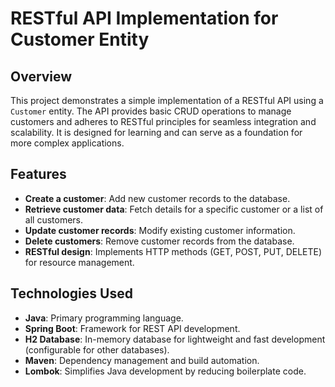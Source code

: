 # RESTful API Implementation for Customer Entity

## Overview
This project demonstrates a simple implementation of a RESTful API using a `Customer` entity. The API provides basic CRUD operations to manage customers and adheres to RESTful principles for seamless integration and scalability. It is designed for learning and can serve as a foundation for more complex applications.

## Features
- **Create a customer**: Add new customer records to the database.
- **Retrieve customer data**: Fetch details for a specific customer or a list of all customers.
- **Update customer records**: Modify existing customer information.
- **Delete customers**: Remove customer records from the database.
- **RESTful design**: Implements HTTP methods (GET, POST, PUT, DELETE) for resource management.

## Technologies Used
- **Java**: Primary programming language.
- **Spring Boot**: Framework for REST API development.
- **H2 Database**: In-memory database for lightweight and fast development (configurable for other databases).
- **Maven**: Dependency management and build automation.
- **Lombok**: Simplifies Java development by reducing boilerplate code.
